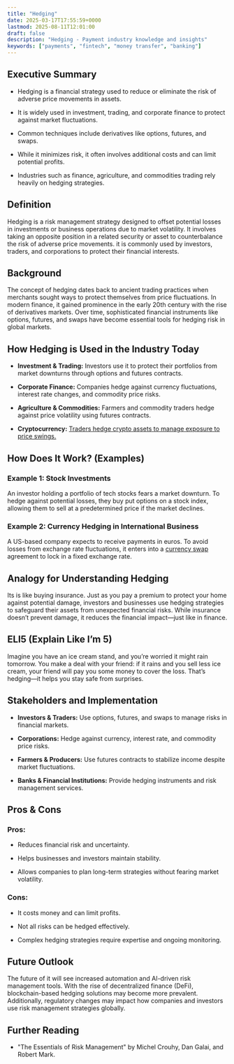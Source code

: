 ```yaml
---
title: "Hedging"
date: 2025-03-17T17:55:59+0000
lastmod: 2025-08-11T12:01:00
draft: false
description: "Hedging - Payment industry knowledge and insights"
keywords: ["payments", "fintech", "money transfer", "banking"]
---
```


## Executive Summary

- Hedging is a financial strategy used to reduce or eliminate the risk of adverse price movements in assets.

- It is widely used in investment, trading, and corporate finance to protect against market fluctuations.

- Common techniques include derivatives like options, futures, and swaps.

- While it minimizes risk, it often involves additional costs and can limit potential profits.

- Industries such as finance, agriculture, and commodities trading rely heavily on hedging strategies.

## Definition

Hedging is a risk management strategy designed to offset potential losses in investments or business operations due to market volatility. It involves taking an opposite position in a related security or asset to counterbalance the risk of adverse price movements. it is commonly used by investors, traders, and corporations to protect their financial interests.

## Background

The concept of hedging dates back to ancient trading practices when merchants sought ways to protect themselves from price fluctuations. In modern finance, it gained prominence in the early 20th century with the rise of derivatives markets. Over time, sophisticated financial instruments like options, futures, and swaps have become essential tools for hedging risk in global markets.

## How Hedging is Used in the Industry Today

- **Investment & Trading:** Investors use it to protect their portfolios from market downturns through options and futures contracts.

- **Corporate Finance:** Companies hedge against currency fluctuations, interest rate changes, and commodity price risks.

- **Agriculture & Commodities:** Farmers and commodity traders hedge against price volatility using futures contracts.

- **Cryptocurrency:** [Traders hedge crypto assets to manage exposure to price swings.](https://faisalkhanllc.xyz/resources/payments-wiki/c/cryptocurrency/)

## How Does It Work? (Examples)

### Example 1: Stock Investments

An investor holding a portfolio of tech stocks fears a market downturn. To hedge against potential losses, they buy put options on a stock index, allowing them to sell at a predetermined price if the market declines.

### Example 2: Currency Hedging in International Business

A US-based company expects to receive payments in euros. To avoid losses from exchange rate fluctuations, it enters into a [currency swap](https://faisalkhanllc.xyz/resources/payments-wiki/c/currency-swaps/) agreement to lock in a fixed exchange rate.

## Analogy for Understanding Hedging

Its is like buying insurance. Just as you pay a premium to protect your home against potential damage, investors and businesses use hedging strategies to safeguard their assets from unexpected financial risks. While insurance doesn’t prevent damage, it reduces the financial impact—just like in finance.

## ELI5 (Explain Like I’m 5)

Imagine you have an ice cream stand, and you’re worried it might rain tomorrow. You make a deal with your friend: if it rains and you sell less ice cream, your friend will pay you some money to cover the loss. That’s hedging—it helps you stay safe from surprises.

## Stakeholders and Implementation

- **Investors & Traders:** Use options, futures, and swaps to manage risks in financial markets.

- **Corporations:** Hedge against currency, interest rate, and commodity price risks.

- **Farmers & Producers:** Use futures contracts to stabilize income despite market fluctuations.

- **Banks & Financial Institutions:** Provide hedging instruments and risk management services.

## Pros & Cons

### Pros:

- Reduces financial risk and uncertainty.

- Helps businesses and investors maintain stability.

- Allows companies to plan long-term strategies without fearing market volatility.

### Cons:

- It costs money and can limit profits.

- Not all risks can be hedged effectively.

- Complex hedging strategies require expertise and ongoing monitoring.

## Future Outlook

The future of it will see increased automation and AI-driven risk management tools. With the rise of decentralized finance (DeFi), blockchain-based hedging solutions may become more prevalent. Additionally, regulatory changes may impact how companies and investors use risk management strategies globally.

## Further Reading

- "The Essentials of Risk Management" by Michel Crouhy, Dan Galai, and Robert Mark.